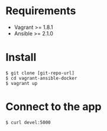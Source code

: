 # Requirements
* Vagrant >= 1.8.1
* Ansible >= 2.1.0

# Install
```
$ git clone [git-repo-url]
$ cd vagrant-ansible-docker
$ vagrant up
```

# Connect to the app
```
$ curl devel:5000
```
